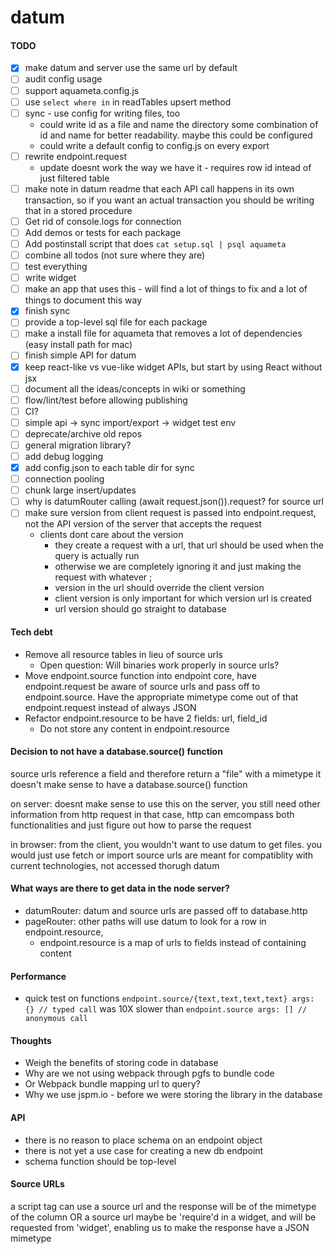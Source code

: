 # datum

#### TODO

- [X] make datum and server use the same url by default
- [ ] audit config usage
- [ ] support aquameta.config.js
- [ ] use `select where in` in readTables upsert method
- [ ] sync - use config for writing files, too
  - could write id as a file and name the directory some combination of id and
    name for better readability. maybe this could be configured
  - could write a default config to config.js on every export
- [ ] rewrite endpoint.request
  - update doesnt work the way we have it - requires row id intead of just
    filtered table
- [ ] make note in datum readme that each API call happens in its own
  transaction, so if you want an actual transaction you should be writing that
  in a stored procedure
- [ ] Get rid of console.logs for connection
- [ ] Add demos or tests for each package
- [ ] Add postinstall script that does `cat setup.sql | psql aquameta`
- [ ] combine all todos (not sure where they are)
- [ ] test everything
- [ ] write widget
- [ ] make an app that uses this - will find a lot of things to fix and a lot
  of things to document this way
- [X] finish sync
- [ ] provide a top-level sql file for each package
- [ ] make a install file for aquameta that removes a lot of dependencies (easy
  install path for mac)
- [ ] finish simple API for datum
- [X] keep react-like vs vue-like widget APIs, but start by using React without jsx
- [ ] document all the ideas/concepts in wiki or something
- [ ] flow/lint/test before allowing publishing
- [ ] CI?
- [ ] simple api -> sync import/export -> widget test env
- [ ] deprecate/archive old repos
- [ ] general migration library?
- [ ] add debug logging
- [X] add config.json to each table dir for sync
- [ ] connection pooling
- [ ] chunk large insert/updates
- [ ] why is datumRouter calling (await request.json()).request? for source url
- [ ] make sure version from client request is passed into endpoint.request,
  not the API version of the server that accepts the request
  - clients dont care about the version
    - they create a request with a url, that url should be used when the query is actually run
    - otherwise we are completely ignoring it and just making the request with whatever ;
    - version in the url should override the client version
    - client version is only important for which version url is created
    - url version should go straight to database


#### Tech debt

- Remove all resource tables in lieu of source urls
  - Open question: Will binaries work properly in source urls?
- Move endpoint.source function into endpoint core, have endpoint.request be
  aware of source urls and pass off to endpoint.source. Have the appropriate
  mimetype come out of that endpoint.request instead of always JSON
- Refactor endpoint.resource to be have 2 fields: url, field_id
  - Do not store any content in endpoint.resource


#### Decision to not have a database.source() function

source urls reference a field and therefore return a "file" with a mimetype
it doesn't make sense to have a database.source() function

on server:
doesnt make sense to use this on the server, you still need other information from http request
in that case, http can emcompass both functionalities and just figure out how to parse the request

in browser:
from the client, you wouldn't want to use datum to get files. you would just use fetch or import
source urls are meant for compatiblity with current technologies, not accessed thorugh datum


#### What ways are there to get data in the node server?

- datumRouter: datum and source urls are passed off to database.http
- pageRouter: other paths will use datum to look for a row in endpoint.resource,
  - endpoint.resource is a map of urls to fields instead of containing content


#### Performance

- quick test on functions
`endpoint.source/{text,text,text,text} args: {} // typed call`
was 10X slower than
`endpoint.source args: [] // anonymous call`


#### Thoughts

- Weigh the benefits of storing code in database
- Why are we not using webpack through pgfs to bundle code
- Or Webpack bundle mapping url to query?
- Why we use jspm.io - before we were storing the library in the database


#### API

- there is no reason to place schema on an endpoint object
- there is not yet a use case for creating a new db endpoint
- schema function should be top-level


#### Source URLs

a script tag can use a source url and the response will be of the mimetype of the column
OR
a source url maybe be 'require'd in a widget, and will be requested from
 'widget', enabling us to make the response have a JSON mimetype
